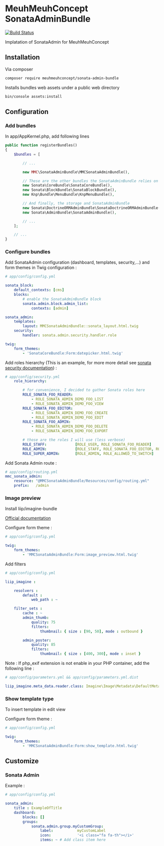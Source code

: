 # MeuhMeuhConcept SonataAdminBundle
[![Build Status](https://travis-ci.org/MeuhMeuhConcept/SonataAdminBundle.svg?branch=master)](https://travis-ci.org/MeuhMeuhConcept/SonataAdminBundle)

Implatation of SonataAdmin for MeuhMeuhConcept

## Installation

Via composer
```bash
composer require meuhmeuhconcept/sonata-admin-bundle
```

Installs bundles web assets under a public web directory
```bash
bin/console assets:install
```
## Configuration

### Add bundles
In app/AppKernel.php, add following lines
```php
public function registerBundles()
{
    $bundles = [

        // ...

        new MMC\SonataAdminBundle\MMCSonataAdminBundle(),

        // These are the other bundles the SonataAdminBundle relies on
        new Sonata\CoreBundle\SonataCoreBundle(),
        new Sonata\BlockBundle\SonataBlockBundle(),
        new Knp\Bundle\MenuBundle\KnpMenuBundle(),

        // And finally, the storage and SonataAdminBundle
        new Sonata\DoctrineORMAdminBundle\SonataDoctrineORMAdminBundle(),
        new Sonata\AdminBundle\SonataAdminBundle(),

        // ...
    ];

    // ...
}
```

### Configure bundles

Add SonataAdmin configuration (dashboard, templates, security,...) and form themes in Twig configuration :

```yaml
# app/config/config.yml

sonata_block:
    default_contexts: [cms]
    blocks:
        # enable the SonataAdminBundle block
        sonata.admin.block.admin_list:
            contexts: [admin]

sonata_admin:
    templates:
        layout: MMCSonataAdminBundle::sonata_layout.html.twig
    security:
        handler: sonata.admin.security.handler.role

twig:
    form_themes:
        - 'SonataCoreBundle:Form:datepicker.html.twig'
```
Add roles hierarchy (This is an example, for more more detail see [sonata security documentation](https://sonata-project.org/bundles/admin/master/doc/reference/security.html)) :
```yaml
# app/config/security.yml
    role_hierarchy:

        # for convenience, I decided to gather Sonata roles here
        ROLE_SONATA_FOO_READER:
            - ROLE_SONATA_ADMIN_DEMO_FOO_LIST
            - ROLE_SONATA_ADMIN_DEMO_FOO_VIEW
        ROLE_SONATA_FOO_EDITOR:
            - ROLE_SONATA_ADMIN_DEMO_FOO_CREATE
            - ROLE_SONATA_ADMIN_DEMO_FOO_EDIT
        ROLE_SONATA_FOO_ADMIN:
            - ROLE_SONATA_ADMIN_DEMO_FOO_DELETE
            - ROLE_SONATA_ADMIN_DEMO_FOO_EXPORT

        # those are the roles I will use (less verbose)
        ROLE_STAFF:             [ROLE_USER, ROLE_SONATA_FOO_READER]
        ROLE_ADMIN:             [ROLE_STAFF, ROLE_SONATA_FOO_EDITOR, ROLE_SONATA_FOO_ADMIN]
        ROLE_SUPER_ADMIN:       [ROLE_ADMIN, ROLE_ALLOWED_TO_SWITCH]

```
Add Sonata Admin route :
```yaml
# app/config/routing.yml
mmc_sonata_admin:
    resource: "@MMCSonataAdminBundle/Resources/config/routing.yml"
    prefix:   /admin
```
### Image preview

Install liip/imagine-bundle

[Official documentation](http://symfony.com/doc/current/bundles/LiipImagineBundle/installation.html)

Configure form theme :
```yaml
# app/config/config.yml

twig:
    form_themes:
        - 'MMCSonataAdminBundle:Form:image_preview.html.twig'
```

Add filters
```yaml
# app/config/config.yml

liip_imagine :

    resolvers :
        default :
            web_path : ~

    filter_sets :
        cache : ~
        admin_thumb:
            quality: 75
            filters:
                thumbnail: { size : [90, 50], mode : outbound }

        admin_poster:
            quality: 85
            filters:
                thumbnail: { size : [400, 300], mode : inset }
```

Note : If php_exif extension is not enable in your PHP container, add the following line :
```yaml
# app/config/parameters.yml && app/config/parameters.yml.dist

liip_imagine.meta_data.reader.class: Imagine\Image\Metadata\DefaultMetadataReader
```

### Show template type

To insert template in edit view

Configure form theme :
```yaml
# app/config/config.yml

twig:
    form_themes:
        - 'MMCSonataAdminBundle:Form:show_template.html.twig'
```

## Customize

### Sonata Admin

Example :
```yaml
# app/config/config.yml

sonata_admin:
    title : ExampleOfTitle
    dashboard:
        blocks: []
        groups:
            sonata.admin.group.myCustomGroup:
                label:           myCustomLabel
                icon:            '<i class="fa fa-th"></i>'
                items: ~ # Add class item here
```

